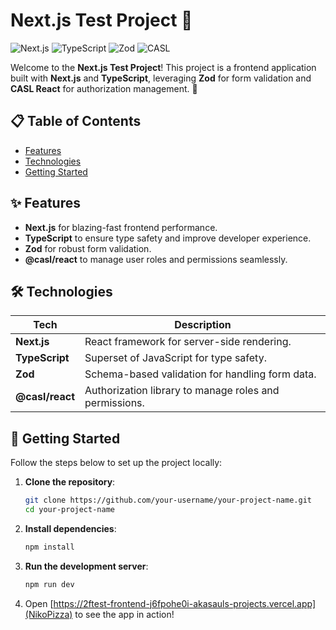 # Next.js Test Project 🚀

![Next.js](https://img.shields.io/badge/Next.js-12.0.0-blue)
![TypeScript](https://img.shields.io/badge/TypeScript-4.0-blue)
![Zod](https://img.shields.io/badge/Zod-Validation-green)
![CASL](https://img.shields.io/badge/CASL-Authorization-red)

Welcome to the **Next.js Test Project**! This project is a frontend application built with **Next.js** and **TypeScript**, leveraging **Zod** for form validation and **CASL React** for authorization management. 🚀

## 📋 Table of Contents

- [Features](#features)
- [Technologies](#technologies)
- [Getting Started](#getting-started)

## ✨ Features

- **Next.js** for blazing-fast frontend performance.
- **TypeScript** to ensure type safety and improve developer experience.
- **Zod** for robust form validation.
- **@casl/react** to manage user roles and permissions seamlessly.

## 🛠️ Technologies

| Tech            | Description                                            |
| --------------- | ------------------------------------------------------ |
| **Next.js**     | React framework for server-side rendering.             |
| **TypeScript**  | Superset of JavaScript for type safety.                |
| **Zod**         | Schema-based validation for handling form data.        |
| **@casl/react** | Authorization library to manage roles and permissions. |

## 🚀 Getting Started

Follow the steps below to set up the project locally:

1. **Clone the repository**:

   ```bash
   git clone https://github.com/your-username/your-project-name.git
   cd your-project-name
   ```

2. **Install dependencies**:

   ```bash
   npm install
   ```

3. **Run the development server**:

   ```bash
   npm run dev
   ```

4. Open [https://2ftest-frontend-j6fpohe0i-akasauls-projects.vercel.app](NikoPizza) to see the app in action!
